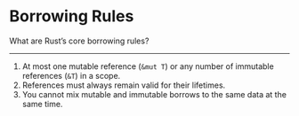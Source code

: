 # Borrowing Rules

What are Rust’s core borrowing rules?

---

1. At most one mutable reference (`&mut T`) or any number of immutable references (`&T`) in a scope.  
2. References must always remain valid for their lifetimes.  
3. You cannot mix mutable and immutable borrows to the same data at the same time.
